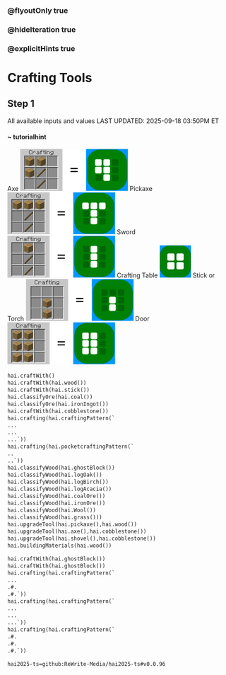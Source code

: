 ### @flyoutOnly true
### @hideIteration true
### @explicitHints true

# Crafting Tools

## Step 1
All available inputs and values LAST UPDATED: 2025-09-18 03:50PM ET

#### ~ tutorialhint 
Axe
![Craft Axe](https://raw.githubusercontent.com/ReWrite-Media/makecode/master/blocks/hai2025/img/axe_crafting.png "Craft Axe")
Pickaxe
![Craft Pickaxe](https://raw.githubusercontent.com/ReWrite-Media/makecode/master/blocks/hai2025/img/pickaxe_crafting.png "Craft Pickaxe")
Sword
![Craft Sword](https://raw.githubusercontent.com/ReWrite-Media/makecode/master/blocks/hai2025/img/sword_crafting.png "Craft Sword")
Crafting Table
![Craft Crafting Table](https://raw.githubusercontent.com/ReWrite-Media/makecode/master/blocks/hai2025/img/bench_crafting.png "Craft Crafting Table")
Stick or Torch
![Craft Stick](https://raw.githubusercontent.com/ReWrite-Media/makecode/master/blocks/hai2025/img/stick_crafting.png "Craft Stick")
Door
![Craft Door](https://raw.githubusercontent.com/ReWrite-Media/makecode/master/blocks/hai2025/img/door_crafting.png "Craft Door")


```ghost
hai.craftWith()
hai.craftWith(hai.wood())
hai.craftWith(hai.stick())
hai.classifyOre(hai.coal())
hai.classifyOre(hai.ironIngot())
hai.craftWith(hai.cobblestone())
hai.crafting(hai.craftingPattern(`
...
...
...`))
hai.crafting(hai.pocketcraftingPattern(`
..
..`))
hai.classifyWood(hai.ghostBlock())
hai.classifyWood(hai.logOak())
hai.classifyWood(hai.logBirch())
hai.classifyWood(hai.logAcacia())
hai.classifyWood(hai.coalOre())
hai.classifyWood(hai.ironOre())
hai.classifyWood(hai.Wool())
hai.classifyWood(hai.grass()))
hai.upgradeTool(hai.pickaxe(),hai.wood())
hai.upgradeTool(hai.axe(),hai.cobblestone())
hai.upgradeTool(hai.shovel(),hai.cobblestone())
hai.buildingMaterials(hai.wood())
```

```template
hai.craftWith(hai.ghostBlock())
hai.craftWith(hai.ghostBlock())
hai.crafting(hai.craftingPattern(`
...
.#.
.#.`))
hai.crafting(hai.craftingPattern(`
...
...
...`))
hai.crafting(hai.craftingPattern(`
.#.
.#.
.#.`))
```




```package
hai2025-ts=github:ReWrite-Media/hai2025-ts#v0.0.96
```
